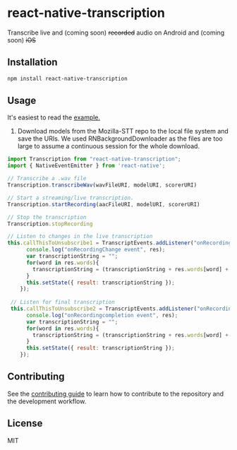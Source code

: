 # react-native-transcription

Transcribe live and (coming soon) ~~recorded~~ audio on Android and (coming soon) ~~iOS~~

## Installation

```sh
npm install react-native-transcription
```

## Usage

It's easiest to read the [example.](https://github.com/zaptrem/react-native-transcription/blob/master/example/src/App.js)

1. Download models from the Mozilla-STT repo to the local file system and save the URIs. We used RNBackgroundDownloader as the files are too large to assume a continuous session for the whole download.


```js
import Transcription from "react-native-transcription";
import { NativeEventEmitter } from 'react-native';

// Transcribe a .wav file
Transcription.transcribeWav(wavFileURI, modelURI, scorerURI)

// Start a streaming/live transcription.
Transcription.startRecording(aacFileURI, modelURI, scorerURI)

// Stop the transcription
Transcription.stopRecording

// Listen to changes in the live transcription
this.callThisToUnsubscribe1 = TranscriptEvents.addListener("onRecordingChange", res => {
      console.log("onRecordingChange event", res);
      var transcriptionString = "";
      for(word in res.words){
        transcriptionString = (transcriptionString + res.words[word] + " ");
      }
      this.setState({ result: transcriptionString });
    });
 
 // Listen for final transcription
 this.callThisToUnsubscribe2 = TranscriptEvents.addListener("onRecordingCompletion", res => {
      console.log("onRecordingcompletion event", res);
      var transcriptionString = "";
      for(word in res.words){
        transcriptionString = (transcriptionString + res.words[word] + " ");
      }
      this.setState({ result: transcriptionString });
    });


```

## Contributing

See the [contributing guide](CONTRIBUTING.md) to learn how to contribute to the repository and the development workflow.

## License

MIT
